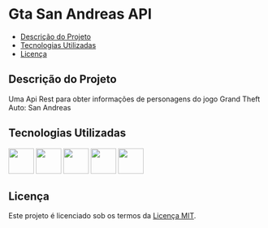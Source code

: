 # Gta San Andreas API

- [Descrição do Projeto](#descrição-do-projeto)
- [Tecnologias Utilizadas](#tecnologias-utilizadas)
- [Licença](#licença)


## Descrição do Projeto
Uma Api Rest para obter informações de personagens do jogo Grand Theft Auto: San Andreas

## Tecnologias Utilizadas

<div>
  <img src="https://cdn.jsdelivr.net/gh/devicons/devicon@latest/icons/spring/spring-original-wordmark.svg" width="50px" />
  <img src="https://cdn.jsdelivr.net/gh/devicons/devicon@latest/icons/kotlin/kotlin-original.svg" width="50px"/>      
  <img src="https://cdn.jsdelivr.net/gh/devicons/devicon@latest/icons/postgresql/postgresql-original-wordmark.svg" width="50px"/>
  <img src="https://velog.velcdn.com/images/idonymyeon/post/976f0c02-91ff-431c-85be-6a95bfe2f3fe/image.png" width="50px" >
  <img src="https://cdn.jsdelivr.net/gh/devicons/devicon@latest/icons/gradle/gradle-original.svg" width="50px"/>                          
</div>          
          
## Licença
Este projeto é licenciado sob os termos da [Licença MIT](LICENSE).
